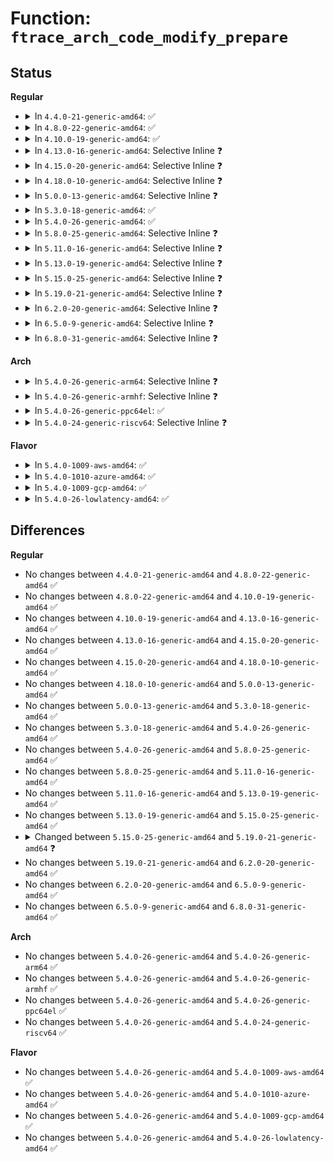 # Function: <code>ftrace_arch_code_modify_prepare</code>

## Status
<b>Regular</b>
<ul>
<li>
<details>
<summary>In <code>4.4.0-21-generic-amd64</code>: ✅</summary>

```c
int ftrace_arch_code_modify_prepare()
```

```json
{
  "name": "ftrace_arch_code_modify_prepare",
  "collision_type": "Unique Global",
  "inline_type": "No",
  "funcs": [
    {
      "addr": 18446744071579217296,
      "name": "ftrace_arch_code_modify_prepare",
      "external": true,
      "loc": "arch/x86/kernel/ftrace.c:34",
      "file": "arch/x86/kernel/ftrace.c",
      "inline": "seen, unknown",
      "caller_inline": [],
      "caller_func": []
    }
  ],
  "symbols": [
    {
      "addr": 18446744071579217296,
      "name": "ftrace_arch_code_modify_prepare",
      "section": ".text",
      "bind": "STB_GLOBAL",
      "size": 18
    }
  ]
}
```
</details>
</li>
<li>
<details>
<summary>In <code>4.8.0-22-generic-amd64</code>: ✅</summary>

```c
int ftrace_arch_code_modify_prepare()
```

```json
{
  "name": "ftrace_arch_code_modify_prepare",
  "collision_type": "Unique Global",
  "inline_type": "No",
  "funcs": [
    {
      "addr": 18446744071579217440,
      "name": "ftrace_arch_code_modify_prepare",
      "external": true,
      "loc": "arch/x86/kernel/ftrace.c:34",
      "file": "arch/x86/kernel/ftrace.c",
      "inline": "seen, unknown",
      "caller_inline": [],
      "caller_func": [
        "kernel/trace/ftrace.c:ftrace_module_enable"
      ]
    }
  ],
  "symbols": [
    {
      "addr": 18446744071579217440,
      "name": "ftrace_arch_code_modify_prepare",
      "section": ".text",
      "bind": "STB_GLOBAL",
      "size": 18
    }
  ]
}
```
</details>
</li>
<li>
<details>
<summary>In <code>4.10.0-19-generic-amd64</code>: ✅</summary>

```c
int ftrace_arch_code_modify_prepare()
```

```json
{
  "name": "ftrace_arch_code_modify_prepare",
  "collision_type": "Unique Global",
  "inline_type": "No",
  "funcs": [
    {
      "addr": 18446744071579229280,
      "name": "ftrace_arch_code_modify_prepare",
      "external": true,
      "loc": "arch/x86/kernel/ftrace.c:34",
      "file": "arch/x86/kernel/ftrace.c",
      "inline": "seen, unknown",
      "caller_inline": [],
      "caller_func": [
        "kernel/trace/ftrace.c:ftrace_module_enable"
      ]
    }
  ],
  "symbols": [
    {
      "addr": 18446744071579229280,
      "name": "ftrace_arch_code_modify_prepare",
      "section": ".text",
      "bind": "STB_GLOBAL",
      "size": 18
    }
  ]
}
```
</details>
</li>
<li>
<details>
<summary>In <code>4.13.0-16-generic-amd64</code>: Selective Inline ❓</summary>

```c
int ftrace_arch_code_modify_prepare()
```

```json
{
  "name": "ftrace_arch_code_modify_prepare",
  "collision_type": "Unique Global",
  "inline_type": "Selective",
  "funcs": [
    {
      "addr": 18446744071579226896,
      "name": "ftrace_arch_code_modify_prepare",
      "external": true,
      "loc": "arch/x86/kernel/ftrace.c:34",
      "file": "arch/x86/kernel/ftrace.c",
      "inline": "not declared, inlined",
      "caller_inline": [],
      "caller_func": [
        "kernel/trace/ftrace.c:ftrace_module_enable"
      ]
    }
  ],
  "symbols": [
    {
      "addr": 18446744071579226896,
      "name": "ftrace_arch_code_modify_prepare",
      "section": ".text",
      "bind": "STB_GLOBAL",
      "size": 18
    }
  ]
}
```
</details>
</li>
<li>
<details>
<summary>In <code>4.15.0-20-generic-amd64</code>: Selective Inline ❓</summary>

```c
int ftrace_arch_code_modify_prepare()
```

```json
{
  "name": "ftrace_arch_code_modify_prepare",
  "collision_type": "Unique Global",
  "inline_type": "Selective",
  "funcs": [
    {
      "addr": 18446744071579242448,
      "name": "ftrace_arch_code_modify_prepare",
      "external": true,
      "loc": "arch/x86/kernel/ftrace.c:35",
      "file": "arch/x86/kernel/ftrace.c",
      "inline": "not declared, inlined",
      "caller_inline": [],
      "caller_func": [
        "kernel/trace/ftrace.c:ftrace_module_enable"
      ]
    }
  ],
  "symbols": [
    {
      "addr": 18446744071579242448,
      "name": "ftrace_arch_code_modify_prepare",
      "section": ".text",
      "bind": "STB_GLOBAL",
      "size": 18
    }
  ]
}
```
</details>
</li>
<li>
<details>
<summary>In <code>4.18.0-10-generic-amd64</code>: Selective Inline ❓</summary>

```c
int ftrace_arch_code_modify_prepare()
```

```json
{
  "name": "ftrace_arch_code_modify_prepare",
  "collision_type": "Unique Global",
  "inline_type": "Selective",
  "funcs": [
    {
      "addr": 18446744071579255024,
      "name": "ftrace_arch_code_modify_prepare",
      "external": true,
      "loc": "arch/x86/kernel/ftrace.c:35",
      "file": "arch/x86/kernel/ftrace.c",
      "inline": "not declared, inlined",
      "caller_inline": [],
      "caller_func": [
        "kernel/trace/ftrace.c:ftrace_module_enable"
      ]
    }
  ],
  "symbols": [
    {
      "addr": 18446744071579255024,
      "name": "ftrace_arch_code_modify_prepare",
      "section": ".text",
      "bind": "STB_GLOBAL",
      "size": 18
    }
  ]
}
```
</details>
</li>
<li>
<details>
<summary>In <code>5.0.0-13-generic-amd64</code>: Selective Inline ❓</summary>

```c
int ftrace_arch_code_modify_prepare()
```

```json
{
  "name": "ftrace_arch_code_modify_prepare",
  "collision_type": "Unique Global",
  "inline_type": "Selective",
  "funcs": [
    {
      "addr": 18446744071579278752,
      "name": "ftrace_arch_code_modify_prepare",
      "external": true,
      "loc": "arch/x86/kernel/ftrace.c:35",
      "file": "arch/x86/kernel/ftrace.c",
      "inline": "not declared, inlined",
      "caller_inline": [],
      "caller_func": [
        "kernel/trace/ftrace.c:ftrace_module_enable"
      ]
    }
  ],
  "symbols": [
    {
      "addr": 18446744071579278752,
      "name": "ftrace_arch_code_modify_prepare",
      "section": ".text",
      "bind": "STB_GLOBAL",
      "size": 18
    }
  ]
}
```
</details>
</li>
<li>
<details>
<summary>In <code>5.3.0-18-generic-amd64</code>: ✅</summary>

```c
int ftrace_arch_code_modify_prepare()
```

```json
{
  "name": "ftrace_arch_code_modify_prepare",
  "collision_type": "Unique Global",
  "inline_type": "No",
  "funcs": [
    {
      "addr": 18446744071579293264,
      "name": "ftrace_arch_code_modify_prepare",
      "external": true,
      "loc": "arch/x86/kernel/ftrace.c:37",
      "file": "arch/x86/kernel/ftrace.c",
      "inline": "seen, unknown",
      "caller_inline": [],
      "caller_func": [
        "kernel/trace/ftrace.c:ftrace_module_enable"
      ]
    }
  ],
  "symbols": [
    {
      "addr": 18446744071579293264,
      "name": "ftrace_arch_code_modify_prepare",
      "section": ".text",
      "bind": "STB_GLOBAL",
      "size": 30
    }
  ]
}
```
</details>
</li>
<li>
<details>
<summary>In <code>5.4.0-26-generic-amd64</code>: ✅</summary>

```c
int ftrace_arch_code_modify_prepare()
```

```json
{
  "name": "ftrace_arch_code_modify_prepare",
  "collision_type": "Unique Global",
  "inline_type": "No",
  "funcs": [
    {
      "addr": 18446744071579298896,
      "name": "ftrace_arch_code_modify_prepare",
      "external": true,
      "loc": "arch/x86/kernel/ftrace.c:37",
      "file": "arch/x86/kernel/ftrace.c",
      "inline": "seen, unknown",
      "caller_inline": [],
      "caller_func": [
        "kernel/trace/ftrace.c:ftrace_module_enable"
      ]
    }
  ],
  "symbols": [
    {
      "addr": 18446744071579298896,
      "name": "ftrace_arch_code_modify_prepare",
      "section": ".text",
      "bind": "STB_GLOBAL",
      "size": 30
    }
  ]
}
```
</details>
</li>
<li>
<details>
<summary>In <code>5.8.0-25-generic-amd64</code>: Selective Inline ❓</summary>

```c
int ftrace_arch_code_modify_prepare()
```

```json
{
  "name": "ftrace_arch_code_modify_prepare",
  "collision_type": "Unique Global",
  "inline_type": "Selective",
  "funcs": [
    {
      "addr": 18446744071579328576,
      "name": "ftrace_arch_code_modify_prepare",
      "external": true,
      "loc": "arch/x86/kernel/ftrace.c:40",
      "file": "arch/x86/kernel/ftrace.c",
      "inline": "not declared, inlined",
      "caller_inline": [],
      "caller_func": [
        "kernel/trace/ftrace.c:ftrace_module_enable"
      ]
    }
  ],
  "symbols": [
    {
      "addr": 18446744071579328576,
      "name": "ftrace_arch_code_modify_prepare",
      "section": ".text",
      "bind": "STB_GLOBAL",
      "size": 30
    }
  ]
}
```
</details>
</li>
<li>
<details>
<summary>In <code>5.11.0-16-generic-amd64</code>: Selective Inline ❓</summary>

```c
int ftrace_arch_code_modify_prepare()
```

```json
{
  "name": "ftrace_arch_code_modify_prepare",
  "collision_type": "Unique Global",
  "inline_type": "Selective",
  "funcs": [
    {
      "addr": 18446744071579330160,
      "name": "ftrace_arch_code_modify_prepare",
      "external": true,
      "loc": "arch/x86/kernel/ftrace.c:40",
      "file": "arch/x86/kernel/ftrace.c",
      "inline": "not declared, inlined",
      "caller_inline": [],
      "caller_func": [
        "kernel/trace/ftrace.c:ftrace_module_enable"
      ]
    }
  ],
  "symbols": [
    {
      "addr": 18446744071579330160,
      "name": "ftrace_arch_code_modify_prepare",
      "section": ".text",
      "bind": "STB_GLOBAL",
      "size": 30
    }
  ]
}
```
</details>
</li>
<li>
<details>
<summary>In <code>5.13.0-19-generic-amd64</code>: Selective Inline ❓</summary>

```c
int ftrace_arch_code_modify_prepare()
```

```json
{
  "name": "ftrace_arch_code_modify_prepare",
  "collision_type": "Unique Global",
  "inline_type": "Selective",
  "funcs": [
    {
      "addr": 18446744071579332848,
      "name": "ftrace_arch_code_modify_prepare",
      "external": true,
      "loc": "arch/x86/kernel/ftrace.c:40",
      "file": "arch/x86/kernel/ftrace.c",
      "inline": "not declared, inlined",
      "caller_inline": [],
      "caller_func": [
        "kernel/trace/ftrace.c:ftrace_module_enable"
      ]
    }
  ],
  "symbols": [
    {
      "addr": 18446744071579332848,
      "name": "ftrace_arch_code_modify_prepare",
      "section": ".text",
      "bind": "STB_GLOBAL",
      "size": 30
    }
  ]
}
```
</details>
</li>
<li>
<details>
<summary>In <code>5.15.0-25-generic-amd64</code>: Selective Inline ❓</summary>

```c
int ftrace_arch_code_modify_prepare()
```

```json
{
  "name": "ftrace_arch_code_modify_prepare",
  "collision_type": "Unique Global",
  "inline_type": "Selective",
  "funcs": [
    {
      "addr": 18446744071579388112,
      "name": "ftrace_arch_code_modify_prepare",
      "external": true,
      "loc": "arch/x86/kernel/ftrace.c:40",
      "file": "arch/x86/kernel/ftrace.c",
      "inline": "not declared, inlined",
      "caller_inline": [],
      "caller_func": [
        "kernel/trace/ftrace.c:ftrace_module_enable"
      ]
    }
  ],
  "symbols": [
    {
      "addr": 18446744071579388112,
      "name": "ftrace_arch_code_modify_prepare",
      "section": ".text",
      "bind": "STB_GLOBAL",
      "size": 30
    }
  ]
}
```
</details>
</li>
<li>
<details>
<summary>In <code>5.19.0-21-generic-amd64</code>: Selective Inline ❓</summary>

```c
void ftrace_arch_code_modify_prepare()
```

```json
{
  "name": "ftrace_arch_code_modify_prepare",
  "collision_type": "Unique Global",
  "inline_type": "Selective",
  "funcs": [
    {
      "addr": 18446744071579453968,
      "name": "ftrace_arch_code_modify_prepare",
      "external": true,
      "loc": "arch/x86/kernel/ftrace.c:40",
      "file": "arch/x86/kernel/ftrace.c",
      "inline": "not declared, inlined",
      "caller_inline": [],
      "caller_func": [
        "kernel/trace/ftrace.c:ftrace_enable_sysctl",
        "kernel/trace/ftrace.c:ftrace_no_pid_open",
        "kernel/trace/ftrace.c:ftrace_pid_open",
        "kernel/trace/ftrace.c:ftrace_module_enable",
        "kernel/trace/ftrace.c:unregister_ftrace_function_probe_func",
        "kernel/trace/ftrace.c:ftrace_hash_move_and_update_ops",
        "kernel/trace/ftrace.c:ftrace_hash_move_and_update_ops",
        "kernel/trace/ftrace.c:ftrace_startup"
      ]
    }
  ],
  "symbols": [
    {
      "addr": 18446744071579453968,
      "name": "ftrace_arch_code_modify_prepare",
      "section": ".text",
      "bind": "STB_GLOBAL",
      "size": 34
    }
  ]
}
```
</details>
</li>
<li>
<details>
<summary>In <code>6.2.0-20-generic-amd64</code>: Selective Inline ❓</summary>

```c
void ftrace_arch_code_modify_prepare()
```

```json
{
  "name": "ftrace_arch_code_modify_prepare",
  "collision_type": "Unique Global",
  "inline_type": "Selective",
  "funcs": [
    {
      "addr": 18446744071579542544,
      "name": "ftrace_arch_code_modify_prepare",
      "external": true,
      "loc": "arch/x86/kernel/ftrace.c:40",
      "file": "arch/x86/kernel/ftrace.c",
      "inline": "not declared, inlined",
      "caller_inline": [],
      "caller_func": [
        "kernel/trace/ftrace.c:ftrace_enable_sysctl",
        "kernel/trace/ftrace.c:ftrace_no_pid_open",
        "kernel/trace/ftrace.c:ftrace_pid_open",
        "kernel/trace/ftrace.c:ftrace_module_enable",
        "kernel/trace/ftrace.c:unregister_ftrace_function_probe_func",
        "kernel/trace/ftrace.c:ftrace_hash_move_and_update_ops",
        "kernel/trace/ftrace.c:ftrace_hash_move_and_update_ops",
        "kernel/trace/ftrace.c:ftrace_startup"
      ]
    }
  ],
  "symbols": [
    {
      "addr": 18446744071579542544,
      "name": "ftrace_arch_code_modify_prepare",
      "section": ".text",
      "bind": "STB_GLOBAL",
      "size": 34
    }
  ]
}
```
</details>
</li>
<li>
<details>
<summary>In <code>6.5.0-9-generic-amd64</code>: Selective Inline ❓</summary>

```c
void ftrace_arch_code_modify_prepare()
```

```json
{
  "name": "ftrace_arch_code_modify_prepare",
  "collision_type": "Unique Global",
  "inline_type": "Selective",
  "funcs": [
    {
      "addr": 18446744071579555792,
      "name": "ftrace_arch_code_modify_prepare",
      "external": true,
      "loc": "arch/x86/kernel/ftrace.c:40",
      "file": "arch/x86/kernel/ftrace.c",
      "inline": "not declared, inlined",
      "caller_inline": [],
      "caller_func": [
        "kernel/trace/ftrace.c:ftrace_enable_sysctl",
        "kernel/trace/ftrace.c:ftrace_no_pid_open",
        "kernel/trace/ftrace.c:ftrace_pid_open",
        "kernel/trace/ftrace.c:ftrace_module_enable",
        "kernel/trace/ftrace.c:unregister_ftrace_function_probe_func",
        "kernel/trace/ftrace.c:ftrace_hash_move_and_update_ops",
        "kernel/trace/ftrace.c:ftrace_hash_move_and_update_ops",
        "kernel/trace/ftrace.c:ftrace_startup"
      ]
    }
  ],
  "symbols": [
    {
      "addr": 18446744071579555792,
      "name": "ftrace_arch_code_modify_prepare",
      "section": ".text",
      "bind": "STB_GLOBAL",
      "size": 34
    }
  ]
}
```
</details>
</li>
<li>
<details>
<summary>In <code>6.8.0-31-generic-amd64</code>: Selective Inline ❓</summary>

```c
void ftrace_arch_code_modify_prepare()
```

```json
{
  "name": "ftrace_arch_code_modify_prepare",
  "collision_type": "Unique Global",
  "inline_type": "Selective",
  "funcs": [
    {
      "addr": 18446744071579583312,
      "name": "ftrace_arch_code_modify_prepare",
      "external": true,
      "loc": "arch/x86/kernel/ftrace.c:40",
      "file": "arch/x86/kernel/ftrace.c",
      "inline": "not declared, inlined",
      "caller_inline": [],
      "caller_func": [
        "kernel/trace/ftrace.c:ftrace_enable_sysctl",
        "kernel/trace/ftrace.c:ftrace_no_pid_open",
        "kernel/trace/ftrace.c:ftrace_pid_open",
        "kernel/trace/ftrace.c:ftrace_module_enable",
        "kernel/trace/ftrace.c:unregister_ftrace_function_probe_func",
        "kernel/trace/ftrace.c:ftrace_hash_move_and_update_ops",
        "kernel/trace/ftrace.c:ftrace_hash_move_and_update_ops",
        "kernel/trace/ftrace.c:ftrace_startup"
      ]
    }
  ],
  "symbols": [
    {
      "addr": 18446744071579583312,
      "name": "ftrace_arch_code_modify_prepare",
      "section": ".text",
      "bind": "STB_GLOBAL",
      "size": 34
    }
  ]
}
```
</details>
</li>
</ul>
<b>Arch</b>
<ul>
<li>
<details>
<summary>In <code>5.4.0-26-generic-arm64</code>: Selective Inline ❓</summary>

```c
int ftrace_arch_code_modify_prepare()
```

```json
{
  "name": "ftrace_arch_code_modify_prepare",
  "collision_type": "Unique Global",
  "inline_type": "Selective",
  "funcs": [
    {
      "addr": 18446603336491806000,
      "name": "ftrace_arch_code_modify_prepare",
      "external": true,
      "loc": "kernel/trace/ftrace.c:2517",
      "file": "kernel/trace/ftrace.c",
      "inline": "not declared, inlined",
      "caller_inline": [],
      "caller_func": [
        "kernel/trace/ftrace.c:ftrace_module_enable"
      ]
    }
  ],
  "symbols": [
    {
      "addr": 18446603336491806000,
      "name": "ftrace_arch_code_modify_prepare",
      "section": ".text",
      "bind": "STB_WEAK",
      "size": 8
    }
  ]
}
```
</details>
</li>
<li>
<details>
<summary>In <code>5.4.0-26-generic-armhf</code>: Selective Inline ❓</summary>

```c
int ftrace_arch_code_modify_prepare()
```

```json
{
  "name": "ftrace_arch_code_modify_prepare",
  "collision_type": "Unique Global",
  "inline_type": "Selective",
  "funcs": [
    {
      "addr": 3224456712,
      "name": "ftrace_arch_code_modify_prepare",
      "external": true,
      "loc": "arch/arm/kernel/ftrace.c:60",
      "file": "arch/arm/kernel/ftrace.c",
      "inline": "not declared, inlined",
      "caller_inline": [],
      "caller_func": [
        "kernel/trace/ftrace.c:ftrace_module_enable"
      ]
    }
  ],
  "symbols": [
    {
      "addr": 3224456712,
      "name": "ftrace_arch_code_modify_prepare",
      "section": ".text",
      "bind": "STB_GLOBAL",
      "size": 24
    }
  ]
}
```
</details>
</li>
<li>
<details>
<summary>In <code>5.4.0-26-generic-ppc64el</code>: ✅</summary>

```c
int ftrace_arch_code_modify_prepare()
```

```json
{
  "name": "ftrace_arch_code_modify_prepare",
  "collision_type": "Unique Global",
  "inline_type": "No",
  "funcs": [
    {
      "addr": 13835058055284862272,
      "name": "ftrace_arch_code_modify_prepare",
      "external": true,
      "loc": "kernel/trace/ftrace.c:2517",
      "file": "kernel/trace/ftrace.c",
      "inline": "seen, unknown",
      "caller_inline": [],
      "caller_func": [
        "kernel/trace/ftrace.c:ftrace_module_enable"
      ]
    }
  ],
  "symbols": [
    {
      "addr": 13835058055284862272,
      "name": "ftrace_arch_code_modify_prepare",
      "section": ".text",
      "bind": "STB_WEAK",
      "size": 8
    }
  ]
}
```
</details>
</li>
<li>
<details>
<summary>In <code>5.4.0-24-generic-riscv64</code>: Selective Inline ❓</summary>

```c
int ftrace_arch_code_modify_prepare()
```

```json
{
  "name": "ftrace_arch_code_modify_prepare",
  "collision_type": "Unique Global",
  "inline_type": "Selective",
  "funcs": [
    {
      "addr": 18446743936272117890,
      "name": "ftrace_arch_code_modify_prepare",
      "external": true,
      "loc": "kernel/trace/ftrace.c:2517",
      "file": "kernel/trace/ftrace.c",
      "inline": "not declared, inlined",
      "caller_inline": [],
      "caller_func": [
        "kernel/trace/ftrace.c:ftrace_module_enable"
      ]
    }
  ],
  "symbols": [
    {
      "addr": 18446743936272117890,
      "name": "ftrace_arch_code_modify_prepare",
      "section": ".text",
      "bind": "STB_WEAK",
      "size": 14
    }
  ]
}
```
</details>
</li>
</ul>
<b>Flavor</b>
<ul>
<li>
<details>
<summary>In <code>5.4.0-1009-aws-amd64</code>: ✅</summary>

```c
int ftrace_arch_code_modify_prepare()
```

```json
{
  "name": "ftrace_arch_code_modify_prepare",
  "collision_type": "Unique Global",
  "inline_type": "No",
  "funcs": [
    {
      "addr": 18446744071579294704,
      "name": "ftrace_arch_code_modify_prepare",
      "external": true,
      "loc": "arch/x86/kernel/ftrace.c:37",
      "file": "arch/x86/kernel/ftrace.c",
      "inline": "seen, unknown",
      "caller_inline": [],
      "caller_func": [
        "kernel/trace/ftrace.c:ftrace_module_enable"
      ]
    }
  ],
  "symbols": [
    {
      "addr": 18446744071579294704,
      "name": "ftrace_arch_code_modify_prepare",
      "section": ".text",
      "bind": "STB_GLOBAL",
      "size": 30
    }
  ]
}
```
</details>
</li>
<li>
<details>
<summary>In <code>5.4.0-1010-azure-amd64</code>: ✅</summary>

```c
int ftrace_arch_code_modify_prepare()
```

```json
{
  "name": "ftrace_arch_code_modify_prepare",
  "collision_type": "Unique Global",
  "inline_type": "No",
  "funcs": [
    {
      "addr": 18446744071579230224,
      "name": "ftrace_arch_code_modify_prepare",
      "external": true,
      "loc": "arch/x86/kernel/ftrace.c:37",
      "file": "arch/x86/kernel/ftrace.c",
      "inline": "seen, unknown",
      "caller_inline": [],
      "caller_func": [
        "kernel/trace/ftrace.c:ftrace_module_enable"
      ]
    }
  ],
  "symbols": [
    {
      "addr": 18446744071579230224,
      "name": "ftrace_arch_code_modify_prepare",
      "section": ".text",
      "bind": "STB_GLOBAL",
      "size": 30
    }
  ]
}
```
</details>
</li>
<li>
<details>
<summary>In <code>5.4.0-1009-gcp-amd64</code>: ✅</summary>

```c
int ftrace_arch_code_modify_prepare()
```

```json
{
  "name": "ftrace_arch_code_modify_prepare",
  "collision_type": "Unique Global",
  "inline_type": "No",
  "funcs": [
    {
      "addr": 18446744071579295904,
      "name": "ftrace_arch_code_modify_prepare",
      "external": true,
      "loc": "arch/x86/kernel/ftrace.c:37",
      "file": "arch/x86/kernel/ftrace.c",
      "inline": "seen, unknown",
      "caller_inline": [],
      "caller_func": [
        "kernel/trace/ftrace.c:ftrace_module_enable"
      ]
    }
  ],
  "symbols": [
    {
      "addr": 18446744071579295904,
      "name": "ftrace_arch_code_modify_prepare",
      "section": ".text",
      "bind": "STB_GLOBAL",
      "size": 30
    }
  ]
}
```
</details>
</li>
<li>
<details>
<summary>In <code>5.4.0-26-lowlatency-amd64</code>: ✅</summary>

```c
int ftrace_arch_code_modify_prepare()
```

```json
{
  "name": "ftrace_arch_code_modify_prepare",
  "collision_type": "Unique Global",
  "inline_type": "No",
  "funcs": [
    {
      "addr": 18446744071579304736,
      "name": "ftrace_arch_code_modify_prepare",
      "external": true,
      "loc": "arch/x86/kernel/ftrace.c:37",
      "file": "arch/x86/kernel/ftrace.c",
      "inline": "seen, unknown",
      "caller_inline": [],
      "caller_func": [
        "kernel/trace/ftrace.c:ftrace_module_enable"
      ]
    }
  ],
  "symbols": [
    {
      "addr": 18446744071579304736,
      "name": "ftrace_arch_code_modify_prepare",
      "section": ".text",
      "bind": "STB_GLOBAL",
      "size": 30
    }
  ]
}
```
</details>
</li>
</ul>

## Differences
<b>Regular</b>
<ul>
<li>
No changes between <code>4.4.0-21-generic-amd64</code> and <code>4.8.0-22-generic-amd64</code> ✅
</li>
<li>
No changes between <code>4.8.0-22-generic-amd64</code> and <code>4.10.0-19-generic-amd64</code> ✅
</li>
<li>
No changes between <code>4.10.0-19-generic-amd64</code> and <code>4.13.0-16-generic-amd64</code> ✅
</li>
<li>
No changes between <code>4.13.0-16-generic-amd64</code> and <code>4.15.0-20-generic-amd64</code> ✅
</li>
<li>
No changes between <code>4.15.0-20-generic-amd64</code> and <code>4.18.0-10-generic-amd64</code> ✅
</li>
<li>
No changes between <code>4.18.0-10-generic-amd64</code> and <code>5.0.0-13-generic-amd64</code> ✅
</li>
<li>
No changes between <code>5.0.0-13-generic-amd64</code> and <code>5.3.0-18-generic-amd64</code> ✅
</li>
<li>
No changes between <code>5.3.0-18-generic-amd64</code> and <code>5.4.0-26-generic-amd64</code> ✅
</li>
<li>
No changes between <code>5.4.0-26-generic-amd64</code> and <code>5.8.0-25-generic-amd64</code> ✅
</li>
<li>
No changes between <code>5.8.0-25-generic-amd64</code> and <code>5.11.0-16-generic-amd64</code> ✅
</li>
<li>
No changes between <code>5.11.0-16-generic-amd64</code> and <code>5.13.0-19-generic-amd64</code> ✅
</li>
<li>
No changes between <code>5.13.0-19-generic-amd64</code> and <code>5.15.0-25-generic-amd64</code> ✅
</li>
<li>
<details>
<summary>Changed between <code>5.15.0-25-generic-amd64</code> and <code>5.19.0-21-generic-amd64</code> ❓</summary>
<ul>
<li>
<b>Return type changed. </b>
<code>int</code> ➡️ <code>void</code>
</li>
</ul>
</details>
</li>
<li>
No changes between <code>5.19.0-21-generic-amd64</code> and <code>6.2.0-20-generic-amd64</code> ✅
</li>
<li>
No changes between <code>6.2.0-20-generic-amd64</code> and <code>6.5.0-9-generic-amd64</code> ✅
</li>
<li>
No changes between <code>6.5.0-9-generic-amd64</code> and <code>6.8.0-31-generic-amd64</code> ✅
</li>
</ul>
<b>Arch</b>
<ul>
<li>
No changes between <code>5.4.0-26-generic-amd64</code> and <code>5.4.0-26-generic-arm64</code> ✅
</li>
<li>
No changes between <code>5.4.0-26-generic-amd64</code> and <code>5.4.0-26-generic-armhf</code> ✅
</li>
<li>
No changes between <code>5.4.0-26-generic-amd64</code> and <code>5.4.0-26-generic-ppc64el</code> ✅
</li>
<li>
No changes between <code>5.4.0-26-generic-amd64</code> and <code>5.4.0-24-generic-riscv64</code> ✅
</li>
</ul>
<b>Flavor</b>
<ul>
<li>
No changes between <code>5.4.0-26-generic-amd64</code> and <code>5.4.0-1009-aws-amd64</code> ✅
</li>
<li>
No changes between <code>5.4.0-26-generic-amd64</code> and <code>5.4.0-1010-azure-amd64</code> ✅
</li>
<li>
No changes between <code>5.4.0-26-generic-amd64</code> and <code>5.4.0-1009-gcp-amd64</code> ✅
</li>
<li>
No changes between <code>5.4.0-26-generic-amd64</code> and <code>5.4.0-26-lowlatency-amd64</code> ✅
</li>
</ul>
